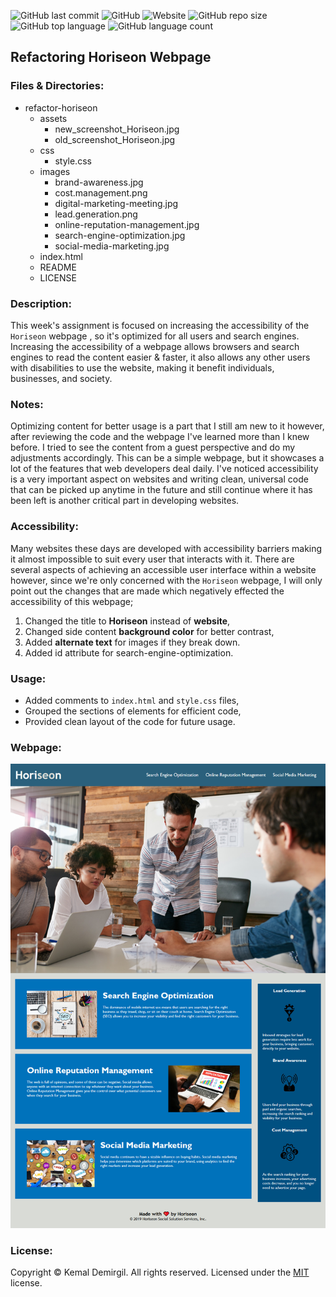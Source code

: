 ![GitHub last commit](https://img.shields.io/github/last-commit/kemaldemirgil/refactor-horiseon?color=ff66cc&logo=Github)
![GitHub](https://img.shields.io/github/license/kemaldemirgil/refactor-horiseon?color=%2366ff33&logo=Github)
![Website](https://img.shields.io/website?down_color=%23ff3300&down_message=Offline&logo=Github&up_color=%2300cc00&up_message=Online&url=https%3A%2F%2Fkemaldemirgil.github.io%2Frefactor-horiseon)
![GitHub repo size](https://img.shields.io/github/repo-size/kemaldemirgil/refactor-horiseon?logo=Github)
![GitHub top language](https://img.shields.io/github/languages/top/kemaldemirgil/refactor-horiseon?color=%23ff9900)
![GitHub language count](https://img.shields.io/github/languages/count/kemaldemirgil/refactor-horiseon?color=%23996633)
## Refactoring Horiseon Webpage

### Files & Directories:
* refactor-horiseon
  - assets
    - new_screenshot_Horiseon.jpg
    - old_screenshot_Horiseon.jpg
  - css
    - style.css
  - images
    - brand-awareness.jpg
    - cost.management.png
    - digital-marketing-meeting.jpg
    - lead.generation.png
    - online-reputation-management.jpg
    - search-engine-optimization.jpg
    - social-media-marketing.jpg
  - index.html
  - README
  - LICENSE

### Description:

This week's assignment is focused on increasing the accessibility of the `Horiseon` webpage , so it's optimized for all users and search engines.
Increasing the accessibility of a webpage allows browsers and search engines to read the content easier & faster, it also allows any other users with disabilities to use the website, making it benefit individuals, businesses, and society.

### Notes:
Optimizing content for better usage is a part that I still am new to it however, after reviewing the code and the webpage I've learned more than I knew before. I tried to see the content from a guest perspective and do my adjustments accordingly. This can be a simple webpage, but it showcases a lot of the features that web developers deal daily. I've noticed accessibility is a very important aspect on websites and writing clean, universal code that can be picked up anytime in the future and still continue where it has been left is another critical part in developing websites.

### Accessibility:
Many websites these days are developed with accessibility barriers making it almost impossible to suit every user that interacts with it. There are several aspects of achieving an accessible user interface within a website however, since we're only concerned with the `Horiseon` webpage, I will only point out the changes that are made which negatively effected the accessibility of this webpage;

1. Changed the title to **Horiseon** instead of **website**,
2. Changed side content **background color** for better contrast,
3. Added **alternate text** for images if they break down.
4. Added id attribute for search-engine-optimization.

### Usage:
* Added comments to `index.html` and `style.css` files,
* Grouped the sections of elements for efficient code,
* Provided clean layout of the code for future usage.

### Webpage:
![`Horiseon`](assets/new_screenshot_Horiseon.jpg)

### License:

Copyright © Kemal Demirgil. All rights reserved.
Licensed under the [MIT](https://github.com/kemaldemirgil/refactor-horiseon/blob/main/LICENSE) license.
